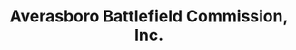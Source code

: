 ---
layout: repo
title: "Averasboro Battlefield Commission, Inc."
id: 4716
permalink: repos/4716/
---
